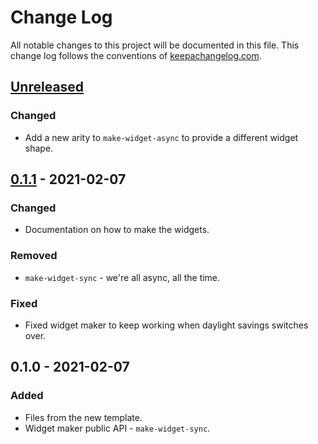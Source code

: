 # Change Log
All notable changes to this project will be documented in this file. This change log follows the conventions of [keepachangelog.com](http://keepachangelog.com/).

## [Unreleased]
### Changed
- Add a new arity to `make-widget-async` to provide a different widget shape.

## [0.1.1] - 2021-02-07
### Changed
- Documentation on how to make the widgets.

### Removed
- `make-widget-sync` - we're all async, all the time.

### Fixed
- Fixed widget maker to keep working when daylight savings switches over.

## 0.1.0 - 2021-02-07
### Added
- Files from the new template.
- Widget maker public API - `make-widget-sync`.

[Unreleased]: https://github.com/your-name/aoc18/compare/0.1.1...HEAD
[0.1.1]: https://github.com/your-name/aoc18/compare/0.1.0...0.1.1
